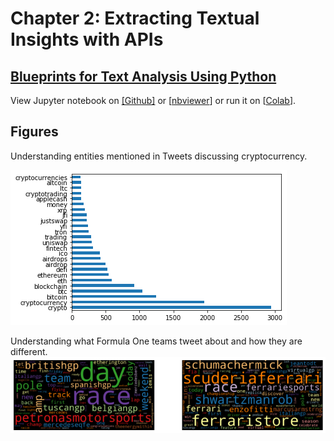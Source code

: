 # Chapter 2: Extracting Textual Insights with APIs

## [Blueprints for Text Analysis Using Python](https://github.com/blueprints-for-text-analytics-python/blueprints-text)

View Jupyter notebook on 
[[Github]](API_Data_Extraction.ipynb) or
[[nbviewer](https://nbviewer.ipython.org/github/blueprints-for-text-analytics-python/blueprints-text/blob/master/ch02/API_Data_Extraction.ipynb)] or run it on 
[[Colab](https://colab.research.google.com/github/blueprints-for-text-analytics-python/blueprints-text/blob/master/ch02/API_Data_Extraction.ipynb)].


## Figures

Understanding entities mentioned in Tweets discussing cryptocurrency.

![](figures/fig01.png)

Understanding what Formula One teams tweet about and how they are different.
![](figures/fig02.png)

